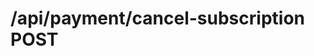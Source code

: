 #  /api/payment/cancel-subscription POST

<api-endpoint openapi-path="../../specifications/swagger.json" method="POST" endpoint="/api/payment/cancel-subscription"/>